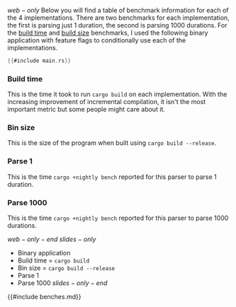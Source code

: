 $web-only$
Below you will find a table of benchmark information for each of the 4
implementations. There are two benchmarks for each implementation, the first is parsing just 1 duration, the second is parsing 1000 durations. For the [build time](#build-time) and [build size](#build-size) benchmarks, I used the following binary application with feature flags to conditionally use each of the implementations.

```rust
{{#include main.rs}}
```

### Build time
This is the time it took to run `cargo build` on each implementation. With the increasing improvement of incremental compilation, it isn't the most important metric but some people might care about it.

### Bin size
This is the size of the program when built using `cargo build --release`.

### Parse 1
This is the time `cargo +nightly bench` reported for this parser to parse 1 duration.

### Parse 1000
This is the time `cargo +nightly bench` reported for this parser to parse 1000 durations.

$web-only-end$
$slides-only$
- Binary application
- Build time = `cargo build`
- Bin size = `cargo build --release`
- Parse 1
- Parse 1000
$slides-only-end$

{{#include benches.md}}
